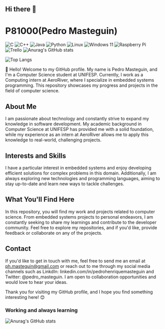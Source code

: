 ## Hi there 👋
# P81000(Pedro Masteguin)
![C](https://img.shields.io/badge/c-%2300599C.svg?style=for-the-badge&logo=c&logoColor=white) 
![C++](https://img.shields.io/badge/c++-%2300599C.svg?style=for-the-badge&logo=c%2B%2B&logoColor=white)
![Java](https://img.shields.io/badge/java-%23ED8B00.svg?style=for-the-badge&logo=openjdk&logoColor=white)
![Python](https://img.shields.io/badge/python-3670A0?style=for-the-badge&logo=python&logoColor=ffdd54)
![Linux](https://img.shields.io/badge/Linux-FCC624?style=for-the-badge&logo=linux&logoColor=black)
![Windows 11](https://img.shields.io/badge/Windows%2011-%230079d5.svg?style=for-the-badge&logo=Windows%2011&logoColor=white)
![Raspberry Pi](https://img.shields.io/badge/-RaspberryPi-C51A4A?style=for-the-badge&logo=Raspberry-Pi)
![Trello](https://img.shields.io/badge/Trello-%23026AA7.svg?style=for-the-badge&logo=Trello&logoColor=white)
![Anurag's GitHub stats](https://github-readme-stats.vercel.app/api?username=P81000&show_icons=true&theme=dark)

![Top Langs](https://github-readme-stats.vercel.app/api/top-langs/?username=P81000&hide_progress=True&hide=makefile,jupyter%20notebook)


👋 Hello! Welcome to my GitHub profile. My name is Pedro Masteguin, and I'm a Computer Science student at UNIFESP. Currently, I work as a Computing intern at AeroRiver, where I specialize in embedded systems programming. This repository showcases my progress and projects in the field of computer science.

## About Me
I am passionate about technology and constantly strive to expand my knowledge in software development. My academic background in Computer Science at UNIFESP has provided me with a solid foundation, while my experience as an intern at AeroRiver allows me to apply this knowledge to real-world, challenging projects.

## Interests and Skills
I have a particular interest in embedded systems and enjoy developing efficient solutions for complex problems in this domain. Additionally, I am always exploring new technologies and programming languages, aiming to stay up-to-date and learn new ways to tackle challenges.

## What You'll Find Here
In this repository, you will find my work and projects related to computer science. From embedded systems projects to personal endeavors, I am constantly seeking to share my learnings and contribute to the developer community. Feel free to explore my repositories, and if you'd like, provide feedback or collaborate on any of the projects.

## Contact
If you'd like to get in touch with me, feel free to send me an email at ph.masteguin@gmail.com or reach out to me through my social media channels such as LinkdIn: linkedin.com/in/pedrohenriquemasteguin and Twitter: @pedro_masteguin. I am open to collaboration opportunities and would love to hear your ideas.

Thank you for visiting my GitHub profile, and I hope you find something interesting here! 😊

### Working and always learning
![Anurag's GitHub stats](https://github-readme-stats.vercel.app/api?username=P81000&show_icons=true&theme=dark)

<!--
**P81000/P81000** is a ✨ _special_ ✨ repository because its `README.md` (this file) appears on your GitHub profile.

Here are some ideas to get you started:

- 🔭 I’m currently working on ...
- 🌱 I’m currently learning ...
- 👯 I’m looking to collaborate on ...
- 🤔 I’m looking for help with ...
- 💬 Ask me about ...
- 📫 How to reach me: ...
- 😄 Pronouns: ...
- ⚡ Fun fact: ...
-->
